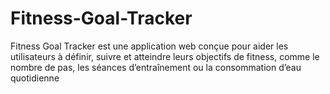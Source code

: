 # Fitness-Goal-Tracker
Fitness Goal Tracker est une application web conçue pour aider les utilisateurs à définir, suivre et atteindre leurs objectifs de fitness, comme le nombre de pas, les séances d’entraînement ou la consommation d’eau quotidienne
